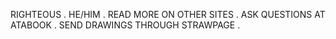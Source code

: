 RIGHTEOUS . HE/HIM . READ MORE ON OTHER SITES . ASK QUESTIONS AT ATABOOK . SEND DRAWINGS THROUGH STRAWPAGE .
